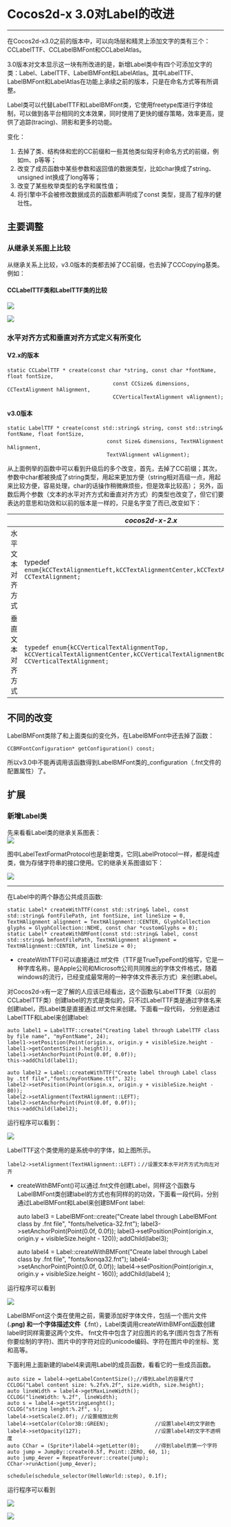 # Cocos2d-x 3.0对Label的改进

-------------


在Cocos2d-x3.0之前的版本中，可以向场层和精灵上添加文字的类有三个：CCLabelTTF、CCLabelBMFont和CCLabelAtlas。

3.0版本对文本显示这一块有所改进的是，新增Label类中有四个可添加文字的类：Label、LabelTTF、LabelBMFont和LabelAtlas。其中LabelTTF、LabelBMFont和LabelAtlas在功能上承续之前的版本，只是在命名方式等有所调整。

Label类可以代替LabelTTF和LabelBMFont类，它使用freetype库进行字体绘制，可以做到各平台相同的文本效果，同时使用了更快的缓存策略，效率更高，提供了追踪(tracing)、阴影和更多的功能。

变化：

1. 去掉了类、结构体和宏的CC前缀和一些其他类似匈牙利命名方式的前缀，例如m、p等等；
2. 改变了成员函数中某些参数和返回值的数据类型，比如char换成了string、unsigned int换成了long等等；
3. 改变了某些枚举类型的名字和属性值；
4. 将引擎中不会被修改数据成员的函数都声明成了const 类型，提高了程序的健壮性。


## 主要调整
### 从继承关系图上比较
从继承关系上比较，v3.0版本的类都去掉了CC前缀，也去掉了CCCopying基类。例如：

#### CCLabelTTF类和LabelTTF类的比较

![](./res/classcocos2d_1_1_c_c_label_t_t_f.png)

![](./res/classcocos2d_1_1_label_t_t_f.png)

### 水平对齐方式和垂直对齐方式定义有所变化

#### V2.x的版本

	static CCLabelTTF * create(const char *string, const char *fontName, float fontSize,
	　　                               const CCSize& dimensions, CCTextAlignment hAlignment, 
	　　                               CCVerticalTextAlignment vAlignment);

#### v3.0版本

	static LabelTTF * create(const std::string& string, const std::string& fontName, float fontSize,
	　　                             const Size& dimensions, TextHAlignment hAlignment,
	　　                             TextVAlignment vAlignment);

从上面例举的函数中可以看到升级后的多个改变，首先，去掉了CC前缀；其次，参数中char都被换成了string类型，用起来更加方便（string相对高级一点，用起来比较方便，容易处理，char的话操作稍微麻烦些，但是效率比较高）；
另外，函数后两个参数（文本的水平对齐方式和垂直对齐方式）的类型也改变了，但它们要表达的意思和功效和以前的版本是一样的，只是名字变了而已,改变如下：


| |*cocos2d-x-2.x*|*cocos2d-x-3.0*|
|---------------|---------------|---------------|
|水平文本对齐方式|typedef `enum{kCCTextAlignmentLeft,kCCTextAlignmentCenter,kCCTextAlignmentRight,} CCTextAlignment;`|`enum class TextHAlignment{LEFT,CENTER,RIGHT};`|
|垂直文本对齐方式|`typedef enum{kCCVerticalTextAlignmentTop, kCCVerticalTextAlignmentCenter,kCCVerticalTextAlignmentBottom,} CCVerticalTextAlignment;`|`enum class TextVAlignment{TOP,CENTER,BOTTOM};`|



## 不同的改变

LabelBMFont类除了和上面类似的变化外，在LabelBMFont中还去掉了函数：

	CCBMFontConfiguration* getConfiguration() const;

所以v3.0中不能再调用该函数得到LabelBMFont类的_configuration（.fnt文件的配置属性）了。



## 扩展
### 新增Label类

先来看看Label类的继承关系图表：   
![](./res/classcocos2d_1_1_label.png)

图中LabelTextFormatProtocol也是新增类，它同LabelProtocol一样，都是纯虚类，做为存储字符串的接口使用。它的继承关系图谱如下：

![](./res/classcocos2d_1_1_label_text_format_protocol.png)


-----------------------------


在Label中的两个静态公共成员函数:

	static Label* createWithTTF(const std::string& label, const std::string& fontFilePath, int fontSize, int lineSize = 0, TextHAlignment alignment = TextHAlignment::CENTER, GlyphCollection glyphs = GlyphCollection::NEHE, const char *customGlyphs = 0);    
	static Label* createWithBMFont(const std::string& label, const std::string& bmfontFilePath, TextHAlignment alignment = TextHAlignment::CENTER, int lineSize = 0);


* createWithTTF()可以直接通过.ttf文件（TTF是TrueTypeFont的缩写，它是一种字库名称，是Apple公司和Microsoft公司共同推出的字体文件格式，随着windows的流行，已经变成最常用的一种字体文件表示方式）来创建Label。 

对Cocos2d-x有一定了解的人应该已经看出，这个函数与LabelTTF类（以前的CCLabelTTF类）创建label的方式是类似的，只不过LabelTTF类是通过字体名来创建label，而Label类是直接通过.ttf文件来创建。下面看一段代码，
分别是通过LabelTTF和Label来创建label:

	auto label1 = LabelTTF::create("Creating label through LabelTTF class by file name", "myFontName", 24);
	label1->setPosition(Point(origin.x, origin.y + visibleSize.height - label1->getContentSize().height));
	label1->setAnchorPoint(Point(0.0f, 0.0f));
    this->addChild(label1);

	auto label2 = Label::createWithTTF("Create label through Label class by .ttf file","fonts/myFontName.ttf", 32);
	label2->setPosition(Point(origin.x, origin.y + visibleSize.height - 80));
	label2->setAlignment(TextHAlignment::LEFT);
	label2->setAnchorPoint(Point(0.0f, 0.0f));
	this->addChild(label2);

运行程序可以看到：

![](./res/ttf.png)


LabelTTF这个类使用的是系统中的字体，如上图所示。

	label2->setAlignment(TextHAlignment::LEFT)；//设置文本水平对齐方式为向左对齐


* createWithBMFont()可以通过.fnt文件创建Label，同样这个函数与LabelBMFont类创建label的方式也有同样的的功效，下面看一段代码，分别通过LabelBMFont和Label来创建BMFont label:

	auto label3 = LabelBMFont::create("Create label through LabelBMFont class by .fnt file", "fonts/helvetica-32.fnt");
	label3->setAnchorPoint(Point(0.0f, 0.0f));
	label3->setPosition(Point(origin.x, origin.y + visibleSize.height - 120));
	addChild(label3);

	auto label4 = Label::createWithBMFont("Create label through Label class by .fnt file", "fonts/konqa32.fnt");
	label4->setAnchorPoint(Point(0.0f, 0.0f));
	label4->setPosition(Point(origin.x, origin.y + visibleSize.height - 160));
	addChild(label4 );

运行程序可以看到

![](./res/bmfont1.png)

LabelBMFont这个类在使用之前，需要添加好字体文件，包括一个图片文件(**.png) 和一个字体描述文件（**.fnt），Label类调用createWithBMFont函数创建label时同样需要这两个文件。
fnt文件中包含了对应图片的名字(图片包含了所有你要绘制的字符)、图片中的字符对应的unicode编码、字符在图片中的坐标、宽和高等。

下面利用上面新建的label4来调用Label的成员函数，看看它的一些成员函数。


	auto size = label4->getLabelContentSize();//得到Label的容量尺寸
	CCLOG("Label content size: %.2fx%.2f", size.width, size.height);
	auto lineWidth = label4->getMaxLineWidth();
	CCLOG("lineWidth: %.2f", lineWidth);
	auto s = label4->getStringLenght();
	CCLOG("string lenght:%.2f", s);
	label4->setScale(2.0f);	//设置缩放比例
	label4->setColor(Color3B::GREEN);				//设置label4的文字颜色
	label4->setOpacity(127);						//设置label4的文字不透明度
	auto CChar = (Sprite*)label4->getLetter(0);		//得到label的第一个字符
	auto jump = JumpBy::create(0.5f, Point::ZERO, 60, 1);
	auto jump_4ever = RepeatForever::create(jump);
	CChar->runAction(jump_4ever);

	schedule(schedule_selector(HelloWorld::step), 0.1f);


运行程序可以看到

![](./res/bmfont2.png)

![](./res/bmfont3.png)

